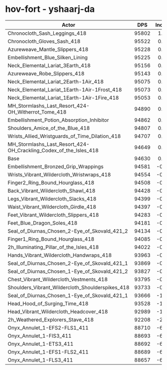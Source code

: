 # hov-fort - yshaarj-da
| Actor | DPS | Increase |
|---|:---:|:---:|
|Chronocloth_Sash_Leggings_418|95802|1.24%|
|Chronocloth_Gloves_Sash_418|95522|0.94%|
|Azureweave_Mantle_Slippers_418|95228|0.63%|
|Embellishment_Blue_Silken_Lining|95225|0.63%|
|Neck_Elemental_Lariat_3Earth_418|95156|0.56%|
|Azureweave_Robe_Slippers_418|95143|0.54%|
|Neck_Elemental_Lariat_2Earth-1Air_418|95075|0.47%|
|Neck_Elemental_Lariat_1Earth-1Air-1Frost_418|95073|0.47%|
|Neck_Elemental_Lariat_1Earth-1Air-1Fire_418|95053|0.45%|
|MH_Stormlashs_Last_Resort_424-OH_Witherrot_Tome_418|94890|0.27%|
|Embellishment_Potion_Absorption_Inhibitor|94862|0.25%|
|Shoulders_Amice_of_the_Blue_418|94807|0.19%|
|Wrists_Allied_Wristguards_of_Time_Dilation_418|94707|0.08%|
|MH_Stormlashs_Last_Resort_424-OH_Crackling_Codex_of_the_Isles_418|94649|0.02%|
|Base|94630|0.00%|
|Embellishment_Bronzed_Grip_Wrappings|94581|-0.05%|
|Wrists_Vibrant_Wildercloth_Wristwraps_418|94554|-0.08%|
|Finger2_Ring_Bound_Hourglass_418|94508|-0.13%|
|Back_Vibrant_Wildercloth_Shawl_418|94428|-0.21%|
|Legs_Vibrant_Wildercloth_Slacks_418|94399|-0.24%|
|Waist_Vibrant_Wildercloth_Girdle_418|94397|-0.25%|
|Feet_Vibrant_Wildercloth_Slippers_418|94283|-0.37%|
|Feet_Blue_Dragon_Soles_418|94181|-0.47%|
|Seal_of_Diurnas_Chosen_2-Eye_of_Skovald_421_2|94134|-0.52%|
|Finger1_Ring_Bound_Hourglass_418|94085|-0.58%|
|2h_Illuminating_Pillar_of_the_Isles_418|94022|-0.64%|
|Hands_Vibrant_Wildercloth_Handwraps_418|93963|-0.70%|
|Seal_of_Diurnas_Chosen_2-Eye_of_Skovald_421_1|93869|-0.80%|
|Seal_of_Diurnas_Chosen_1-Eye_of_Skovald_421_2|93827|-0.85%|
|Chest_Vibrant_Wildercloth_Vestments_418|93795|-0.88%|
|Shoulders_Vibrant_Wildercloth_Shoulderspikes_418|93733|-0.95%|
|Seal_of_Diurnas_Chosen_1-Eye_of_Skovald_421_1|93666|-1.02%|
|Head_Hood_of_Surging_Time_418|93528|-1.16%|
|Head_Vibrant_Wildercloth_Headcover_418|92989|-1.73%|
|2h_Weathered_Explorers_Stave_418|92208|-2.56%|
|Onyx_Annulet_1-EFS2-FLS1_411|88710|-6.26%|
|Onyx_Annulet_1-FIS3_411|88693|-6.27%|
|Onyx_Annulet_1-ETS3_411|88692|-6.27%|
|Onyx_Annulet_1-EFS1-FLS2_411|88689|-6.28%|
|Onyx_Annulet_1-FLS3_411|88657|-6.31%|
